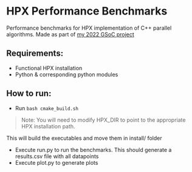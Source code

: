 # HPX Performance Benchmarks

Performance benchmarks for HPX implementation of C++ parallel algorithms.
Made as part of [my 2022 GSoC project](https://pansysk75.github.io/blog/summer-of-code-2022/)

## Requirements:

* Functional HPX installation 
* Python & corresponding python modules


## How to run:

* Run ```bash cmake_build.sh```
>Note: You will need to modify HPX_DIR to point to the appropriate HPX installation path.  

This will build the executables and move them in install/ folder
* Execute run.py to run the benchmarks. This should generate a results.csv file with all datapoints
* Execute plot.py to generate plots


